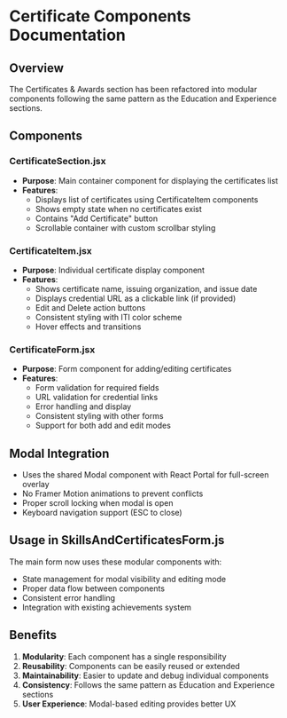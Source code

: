 # Certificate Components Documentation

## Overview
The Certificates & Awards section has been refactored into modular components following the same pattern as the Education and Experience sections.

## Components

### CertificateSection.jsx
- **Purpose**: Main container component for displaying the certificates list
- **Features**:
  - Displays list of certificates using CertificateItem components
  - Shows empty state when no certificates exist
  - Contains "Add Certificate" button
  - Scrollable container with custom scrollbar styling

### CertificateItem.jsx
- **Purpose**: Individual certificate display component
- **Features**:
  - Shows certificate name, issuing organization, and issue date
  - Displays credential URL as a clickable link (if provided)
  - Edit and Delete action buttons
  - Consistent styling with ITI color scheme
  - Hover effects and transitions

### CertificateForm.jsx
- **Purpose**: Form component for adding/editing certificates
- **Features**:
  - Form validation for required fields
  - URL validation for credential links
  - Error handling and display
  - Consistent styling with other forms
  - Support for both add and edit modes

## Modal Integration
- Uses the shared Modal component with React Portal for full-screen overlay
- No Framer Motion animations to prevent conflicts
- Proper scroll locking when modal is open
- Keyboard navigation support (ESC to close)

## Usage in SkillsAndCertificatesForm.js
The main form now uses these modular components with:
- State management for modal visibility and editing mode
- Proper data flow between components
- Consistent error handling
- Integration with existing achievements system

## Benefits
1. **Modularity**: Each component has a single responsibility
2. **Reusability**: Components can be easily reused or extended
3. **Maintainability**: Easier to update and debug individual components
4. **Consistency**: Follows the same pattern as Education and Experience sections
5. **User Experience**: Modal-based editing provides better UX
